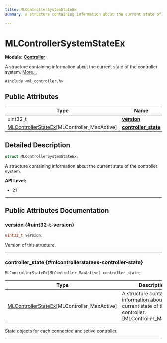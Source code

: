 ```yaml
---
title: MLControllerSystemStateEx
summary: a structure containing information about the current state of the controller system. 

---
```


# MLControllerSystemStateEx

**Module:** **[Controller](/versioned_docs/version-14-Jun-2023/api-ref/api/Modules/group___controller/group___controller.md)**



A structure containing information about the current state of the controller system.  [More...](#detailed-description)


`#include <ml_controller.h>`

## Public Attributes

| Type           | Name           |
| -------------- | -------------- |
| uint32_t | **[version](/versioned_docs/version-14-Jun-2023/api-ref/api/Modules/group___controller/struct_m_l_controller_system_state_ex.md#uint32-t-version)**  |
| [MLControllerStateEx](/versioned_docs/version-14-Jun-2023/api-ref/api/Modules/group___controller/struct_m_l_controller_state_ex.md)[MLController_MaxActive] | **[controller_state](/versioned_docs/version-14-Jun-2023/api-ref/api/Modules/group___controller/struct_m_l_controller_system_state_ex.md#mlcontrollerstateex-controller-state)**  |

## Detailed Description

```cpp
struct MLControllerSystemStateEx;
```

A structure containing information about the current state of the controller system. 




**API Level:**
  * 21




-----------
## Public Attributes Documentation

### version {#uint32-t-version}

```cpp
uint32_t version;
```


Version of this structure. 





-----------

### controller_state {#mlcontrollerstateex-controller-state}

```cpp
MLControllerStateEx[MLController_MaxActive] controller_state;
```



| Type | Description |
|--|--|
| [MLControllerStateEx](/versioned_docs/version-14-Jun-2023/api-ref/api/Modules/group___controller/struct_m_l_controller_state_ex.md)[MLController_MaxActive] | A structure containing information about the current state of this controller. [MLController_MaxActive] |


State objects for each connected and active controller. 





-----------

